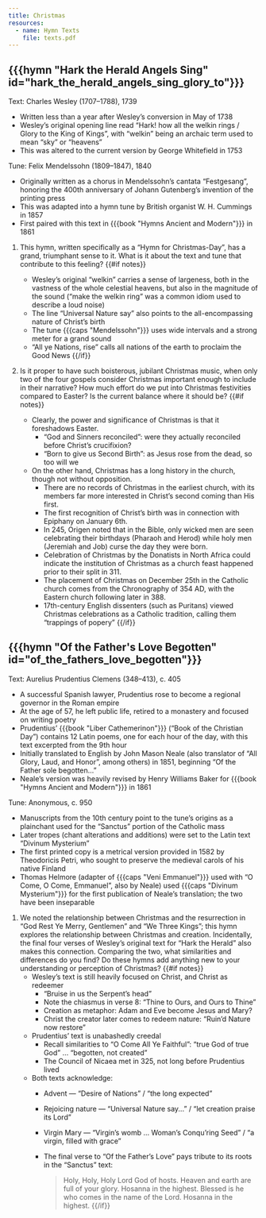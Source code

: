 ```yaml
---
title: Christmas
resources:
  - name: Hymn Texts
    file: texts.pdf
---
```

## {{{hymn "Hark the Herald Angels Sing" id="hark_the_herald_angels_sing_glory_to"}}}

Text: Charles Wesley (1707–1788), 1739
 - Written less than a year after Wesley’s conversion in May of 1738
 - Wesley’s original opening line read “Hark! how all the welkin rings / Glory to the King of Kings”, with “welkin” being an archaic term used to mean “sky” or “heavens”
 - This was altered to the current version by George Whitefield in 1753

Tune: Felix Mendelssohn (1809–1847), 1840
 - Originally written as a chorus in Mendelssohn’s cantata “Festgesang”, honoring the 400th anniversary of Johann Gutenberg’s invention of the printing press
 - This was adapted into a hymn tune by British organist W. H. Cummings in 1857
 - First paired with this text in {{{book "Hymns Ancient and Modern"}}} in 1861

1. This hymn, written specifically as a “Hymn for Christmas-Day”, has a grand, triumphant sense to it. What is it about the text and tune that contribute to this feeling?
{{#if notes}}
	- Wesley’s original “welkin” carries a sense of largeness, both in the vastness of the whole celestial heavens, but also in the magnitude of the sound (“make the welkin ring” was a common idiom used to describe a loud noise)
	- The line “Universal Nature say” also points to the all-encompassing nature of Christ’s birth
	- The tune {{{caps "Mendelssohn"}}} uses wide intervals and a strong meter for a grand sound
	- “All ye Nations, rise” calls all nations of the earth to proclaim the Good News
{{/if}}

1. Is it proper to have such boisterous, jubilant Christmas music, when only two of the four gospels consider Christmas important enough to include in their narrative? How much effort do we put into Christmas festivities compared to Easter? Is the current balance where it should be?
{{#if notes}}
	- Clearly, the power and significance of Christmas is that it foreshadows Easter.
		- “God and Sinners reconciled”: were they actually reconciled before Christ’s crucifixion?
		- “Born to give us Second Birth”: as Jesus rose from the dead, so too will we
	- On the other hand, Christmas has a long history in the church, though not without opposition.
		- There are no records of Christmas in the earliest church, with its members far more interested in Christ’s second coming than His first.
		- The first recognition of Christ’s birth was in connection with Epiphany on January 6th.
		- In 245, Origen noted that in the Bible, only wicked men are seen celebrating their birthdays (Pharaoh and Herod) while holy men (Jeremiah and Job) curse the day they were born.
		- Celebration of Christmas by the Donatists in North Africa could indicate the institution of Christmas as a church feast happened prior to their split in 311.
		- The placement of Christmas on December 25th in the Catholic church comes from the Chronography of 354 AD, with the Eastern church following later in 388.
		- 17th-century English dissenters (such as Puritans) viewed Christmas celebrations as a Catholic tradition, calling them “trappings of popery”
{{/if}}

## {{{hymn "Of the Father's Love Begotten" id="of_the_fathers_love_begotten"}}}

Text: Aurelius Prudentius Clemens (348–413), c. 405
 - A successful Spanish lawyer, Prudentius rose to become a regional governor in the Roman empire
 - At the age of 57, he left public life, retired to a monastery and focused on writing poetry
 - Prudentius’ {{{book "Liber Cathemerinon"}}} (“Book of the Christian Day”) contains 12 Latin poems, one for each hour of the day, with this text excerpted from the 9th hour
 - Initially translated to English by John Mason Neale (also translator of “All Glory, Laud, and Honor”, among others) in 1851, beginning “Of the Father sole begotten…”
 - Neale’s version was heavily revised by Henry Williams Baker for {{{book "Hymns Ancient and Modern"}}} in 1861

Tune: Anonymous, c. 950
 - Manuscripts from the 10th century point to the tune’s origins as a plainchant used for the “Sanctus” portion of the Catholic mass
 - Later tropes (chant alterations and additions) were set to the Latin text “Divinum Mysterium”
 - The first printed copy is a metrical version provided in 1582 by Theodoricis Petri, who sought to preserve the medieval carols of his native Finland
 - Thomas Helmore (adapter of {{{caps "Veni Emmanuel"}}} used with “O Come, O Come, Emmanuel”, also by Neale) used {{{caps "Divinum Mysterium"}}} for the first publication of Neale’s translation; the two have been inseparable

1. We noted the relationship between Christmas and the resurrection in “God Rest Ye Merry, Gentlemen” and “We Three Kings”; this hymn explores the relationship between Christmas and creation. Incidentally, the final four verses of Wesley’s original text for “Hark the Herald” also makes this connection. Comparing the two, what similarities and differences do you find? Do these hymns add anything new to your understanding or perception of Christmas?
{{#if notes}}
	- Wesley’s text is still heavily focused on Christ, and Christ as redeemer
		- “Bruise in us the Serpent’s head”
		- Note the chiasmus in verse 8: “Thine to Ours, and Ours to Thine”
		- Creation as metaphor: Adam and Eve become Jesus and Mary?
		- Christ the creator later comes to redeem nature: “Ruin’d Nature now restore”
	- Prudentius’ text is unabashedly creedal
		- Recall similarities to “O Come All Ye Faithful”: “true God of true God” … “begotten, not created”
		- The Council of Nicaea met in 325, not long before Prudentius lived
	- Both texts acknowledge:
		- Advent — “Desire of Nations” / “the long expected”
		- Rejoicing nature — “Universal Nature say...” / “let creation praise its Lord”
		- Virgin Mary — “Virgin’s womb … Woman’s Conqu’ring Seed” / “a virgin, filled with grace”
		- The final verse to “Of the Father’s Love” pays tribute to its roots in the “Sanctus” text:

			> Holy, Holy, Holy Lord God of hosts.
			> Heaven and earth are full of your glory.
			> Hosanna in the highest.
			> Blessed is he who comes in the name of the Lord.
			> Hosanna in the highest.
{{/if}}

